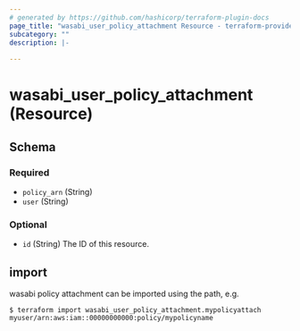 ```yaml
---
# generated by https://github.com/hashicorp/terraform-plugin-docs
page_title: "wasabi_user_policy_attachment Resource - terraform-provider-wasabi"
subcategory: ""
description: |-
  
---
```


# wasabi_user_policy_attachment (Resource)





<!-- schema generated by tfplugindocs -->
## Schema

### Required

- `policy_arn` (String)
- `user` (String)

### Optional

- `id` (String) The ID of this resource.


## import 

wasabi policy attachment can be imported using the path, e.g.
```
$ terraform import wasabi_user_policy_attachment.mypolicyattach myuser/arn:aws:iam::00000000000:policy/mypolicyname
```